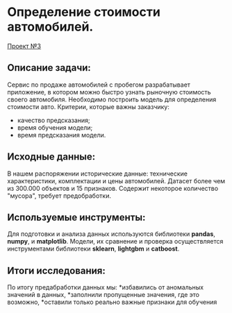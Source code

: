 # Определение стоимости автомобилей.
[Проект №3](https://github.com/Bloky777/Portfolio/blob/main/Project_3_Car_prices/car%20prices%20defenition.ipynb)
## Описание задачи:
Сервис по продаже автомобилей с пробегом разрабатывает приложение, в котором можно быстро узнать рыночную стоимость своего автомобиля. Необходимо построить модель для определения стоимости авто.
Критерии, которые важны заказчику:
* качество предсказания;
* время обучения модели;
* время предсказания модели.

## Исходные данные:
В нашем распоряжении исторические данные: технические характеристики, комплектации и цены автомобилей. Датасет более чем из 300.000 объектов и 15 признаков. Содержит некоторое количество "мусора", требует предобработки.

## Используемые инструменты:
Для подготовки и анализа данных используются библиотеки  **pandas**, **numpy**,  и **matplotlib**. Модели, их сравнение и проверка осуществляется инструментами библиотеки **sklearn**, **lightgbm** и **catboost**.

## Итоги исследования:
По итогу предабработки данных мы:
*избавились от аномальных значений в данных,
*заполнили пропущенные значения, где это возможно,
*оставили только реально важные признаки для обучения
